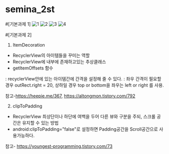 # semina_2st

#[기본과제 1]
![1](https://user-images.githubusercontent.com/60434971/81453290-2181e580-91c4-11ea-8c02-766180416f0f.jpg)
![2](https://user-images.githubusercontent.com/60434971/81453292-221a7c00-91c4-11ea-8ba5-0c8dba88f122.jpg)
![3](https://user-images.githubusercontent.com/60434971/81453286-1fb82200-91c4-11ea-9838-fcfde301afcc.jpg)
![4](https://user-images.githubusercontent.com/60434971/81453288-20e94f00-91c4-11ea-9e8c-1455e87bb9ce.jpg)

#[기본과제 2]

1. ItemDecoration

- RecyclerView의 아이템들을 꾸미는 역할
- RecyclerView에 내부에 존재하고있는 추상클래스
- getItemOffsets 함수

: recyclerView안에 있는 아이템간에 간격을 설정해 줄 수 있다.
: 좌우 간격이 필요할 경우 outRect.right = 20, 상하일 경우 top or bottom을 좌우는 left or right 를 사용.

참고-https://heepie.me/367, https://altongmon.tistory.com/792

2. clipToPadding
- RecyclerView 최상단이나 하단에 여백을 두어 다른 뷰와 구분을 주되, 스크롤 공간은 유지할 수 있는 방법
- android:clipToPadding="false"로 설정하면 Padding공간을 Scroll공간으로 사용가능하다.

참고- https://youngest-programming.tistory.com/73
